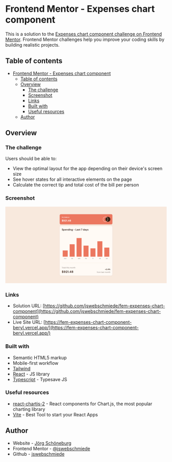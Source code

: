 # Frontend Mentor - Expenses chart component

This is a solution to the [Expenses chart component challenge on Frontend Mentor](https://www.frontendmentor.io/challenges/expenses-chart-component-e7yJBUdjwt). Frontend Mentor challenges help you improve your coding skills by building realistic projects.

## Table of contents

- [Frontend Mentor - Expenses chart component](#frontend-mentor---expenses-chart-component)
  - [Table of contents](#table-of-contents)
  - [Overview](#overview)
    - [The challenge](#the-challenge)
    - [Screenshot](#screenshot)
    - [Links](#links)
    - [Built with](#built-with)
    - [Useful resources](#useful-resources)
  - [Author](#author)

## Overview

### The challenge

Users should be able to:

- View the optimal layout for the app depending on their device's screen size
- See hover states for all interactive elements on the page
- Calculate the correct tip and total cost of the bill per person

### Screenshot

![](./screenshot.png)

### Links

- Solution URL: [https://github.com/jswebschmiede/fem-expenses-chart-component](https://github.com/jswebschmiede/fem-expenses-chart-component)
- Live Site URL: [https://fem-expenses-chart-component-beryl.vercel.app/](https://fem-expenses-chart-component-beryl.vercel.app/)

### Built with

- Semantic HTML5 markup
- Mobile-first workflow
- [Tailwind](https://tailwindcss.com/)
- [React](https://reactjs.org/) - JS library
- [Typescript](https://www.typescriptlang.org/) - Typesave JS

### Useful resources

- [react-chartjs-2](https://react-chartjs-2.js.org/) - React components for Chart.js, the most popular charting library
- [Vite](https://vitejs.dev/) - Best Tool to start your React Apps

## Author

- Website - [Jörg Schöneburg](https://jswebschmiede.de)
- Frontend Mentor - [@jswebschmiede](https://www.frontendmentor.io/profile/jswebschmiede)
- Github - [jswebschmiede](https://github.com/jswebschmiede)
